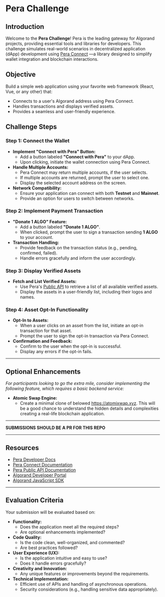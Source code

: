 # Pera Challenge

## Introduction

Welcome to the **Pera Challenge**! Pera is the leading gateway for Algorand projects, providing essential tools and libraries for developers. This challenge simulates real-world scenarios in decentralized application (dApp) development using [Pera Connect](https://github.com/perawallet/connect) —a library designed to simplify wallet integration and blockchain interactions.

## Objective

Build a simple web application using your favorite web framework (React, Vue, or any other) that:

- Connects to a user's Algorand address using Pera Connect.
- Handles transactions and displays verified assets.
- Provides a seamless and user-friendly experience.

## Challenge Steps

### Step 1: Connect the Wallet

- **Implement "Connect with Pera" Button:**
  - Add a button labeled **"Connect with Pera"** to your dApp.
  - Upon clicking, initiate the wallet connection using Pera Connect.
- **Handle Multiple Accounts:**
  - Pera Connect may return multiple accounts, if the user selects.
  - If multiple accounts are returned, prompt the user to select one.
  - Display the selected account address on the screen.
- **Network Compatibility:**
  - Ensure your application can connect with both **Testnet** and **Mainnet**.
  - Provide an option for users to switch between networks.

### Step 2: Implement Payment Transaction

- **"Donate 1 ALGO" Feature:**
  - Add a button labeled **"Donate 1 ALGO"**.
  - When clicked, prompt the user to sign a transaction sending **1 ALGO** to your account.
- **Transaction Handling:**
  - Provide feedback on the transaction status (e.g., pending, confirmed, failed).
  - Handle errors gracefully and inform the user accordingly.

### Step 3: Display Verified Assets

- **Fetch and List Verified Assets:**
  - Use Pera's [Public API](https://docs.perawallet.app/references/public-api) to retrieve a list of all available verified assets.
  - Display the assets in a user-friendly list, including their logos and names.
 
### Step 4: Asset Opt-In Functionality

- **Opt-In to Assets:**
  - When a user clicks on an asset from the list, initiate an opt-in transaction for that asset.
  - Prompt the user to sign the opt-in transaction via Pera Connect.
- **Confirmation and Feedback:**
  - Confirm to the user when the opt-in is successful.
  - Display any errors if the opt-in fails.

---

## Optional Enhancements

*For participants looking to go the extra mile, consider implementing the following feature, which requires a basic backend service:*

- **Atomic Swap Engine:**
  - Create a minimal clone of belowed https://atomixwap.xyz. This will be a good chance to understand the hidden details and complexities creating a real-life blockchain application.

---

**SUBMISSIONS SHOULD BE A PR FOR THIS REPO**

---

## Resources
- [Pera Developer Docs](https://docs.perawallet.app)
- [Pera Connect Documentation](https://github.com/perawallet/connect)
- [Pera Public API Documentation](https://docs.perawallet.app/references/public-api)
- [Algorand Developer Portal](https://developer.algorand.org/)
- [Algorand JavaScript SDK](https://github.com/algorand/js-algorand-sdk)

---

## Evaluation Criteria

Your submission will be evaluated based on:

- **Functionality:**
  - Does the application meet all the required steps?
  - Are optional enhancements implemented?
- **Code Quality:**
  - Is the code clean, well-organized, and commented?
  - Are best practices followed?
- **User Experience (UX):**
  - Is the application intuitive and easy to use?
  - Does it handle errors gracefully?
- **Creativity and Innovation:**
  - Any unique features or improvements beyond the requirements.
- **Technical Implementation:**
  - Efficient use of APIs and handling of asynchronous operations.
  - Security considerations (e.g., handling sensitive data appropriately).
